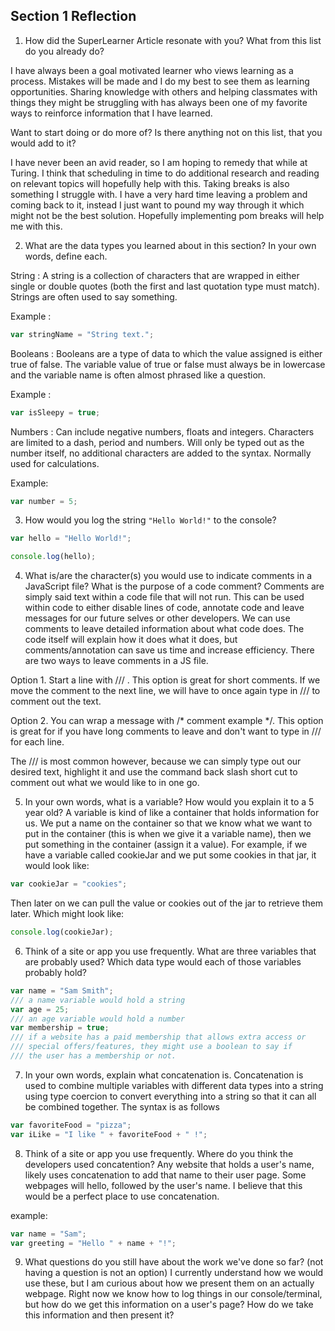 ## Section 1 Reflection

1. How did the SuperLearner Article resonate with you? What from this list do you already do?

I have always been a goal motivated learner who views learning as a process.
Mistakes will be made and I do my best to see them as learning opportunities.
Sharing knowledge with others and helping classmates with things they might be struggling with has always been one of my favorite ways to reinforce information that I have learned.

Want to start doing or do more of? Is there anything not on this list, that you would add to it?

I have never been an avid reader, so I am hoping to remedy that while at Turing. I think that scheduling in time to do additional research and reading on relevant topics will hopefully help with this. Taking breaks is also something I struggle with. I have a very hard time leaving a problem and coming back to it, instead I just want to pound my way through it which might not be the best solution. Hopefully implementing pom breaks will help me with this.

2. What are the data types you learned about in this section? In your own words, define each.

String : A string is a collection of characters that are wrapped in either single or double quotes (both the first and last quotation type must match). Strings are often used to say something.

Example :

```javascript
var stringName = "String text.";
```

Booleans : Booleans are a type of data to which the value assigned is either true of false. The variable value of true or false must always be in lowercase and the variable name is often almost phrased like a question.

Example :

```JavaScript
var isSleepy = true;
```

Numbers : Can include negative numbers, floats and integers. Characters are limited to a dash, period and numbers. Will only be typed out as the number itself, no additional characters are added to the syntax. Normally used for calculations.

Example:

```JavaScript
var number = 5;
```

3. How would you log the string `"Hello World!"` to the console?

```javascript
var hello = "Hello World!";

console.log(hello);
```

4. What is/are the character(s) you would use to indicate comments in a JavaScript file? What is the purpose of a code comment?
Comments are simply said text within a code file that will not run. This can be used within code to either disable lines of code, annotate code and leave messages for our future selves or other developers. We can use comments to leave detailed information about what code does. The code itself will explain how it does what it does, but comments/annotation can save us time and increase efficiency. There are two ways to leave comments in a JS file.

Option 1. Start a line with /// . This option is great for short comments. If we move the comment to the next line, we will have to once again type in /// to comment out the text.

Option 2. You can wrap a message with /* comment example */. This option is great for if you have long comments to leave and don't want to type in /// for each line.

The /// is most common however, because we can simply type out our desired text, highlight it and use the command back slash short cut to comment out what we would like to in one go.


5. In your own words, what is a variable? How would you explain it to a 5 year old? A variable is kind of like a container that holds information for us. We put a name on the container so that we know what we want to put in the container (this is when we give it a variable name), then we put something in the container (assign it a value). For example, if we have a variable called cookieJar and we put some cookies in that jar, it would look like:

```JavaScript
var cookieJar = "cookies";
```
Then later on we can pull the value or cookies out of the jar to retrieve them later. Which might look like:

```JavaScript
console.log(cookieJar);
```

6. Think of a site or app you use frequently. What are three variables that are probably used? Which data type would each of those variables probably hold?
```JavaScript
var name = "Sam Smith";
/// a name variable would hold a string
var age = 25;
/// an age variable would hold a number
var membership = true;
/// if a website has a paid membership that allows extra access or
/// special offers/features, they might use a boolean to say if
/// the user has a membership or not.
```
7. In your own words, explain what concatenation is.
Concatenation is used to combine multiple variables with different data types into a string using type coercion to convert everything into a string so that it can all be combined together. The syntax is as follows

```JavaScript
var favoriteFood = "pizza";
var iLike = "I like " + favoriteFood + " !";
```

8. Think of a site or app you use frequently. Where do you think the developers used concatention?
Any website that holds a user's name, likely uses concatenation to add that name to their user page. Some webpages will hello, followed by the user's name. I believe that this would be a perfect place to use concatenation.

example:
```JavaScript
var name = "Sam";
var greeting = "Hello " + name + "!";
```

9. What questions do you still have about the work we've done so far? (not having a question is not an option) I currently understand how we would use these, but I am curious about how we present them on an actually webpage. Right now we know how to log things in our console/terminal, but how do we get this information on a user's page? How do we take this information and then present it? 
